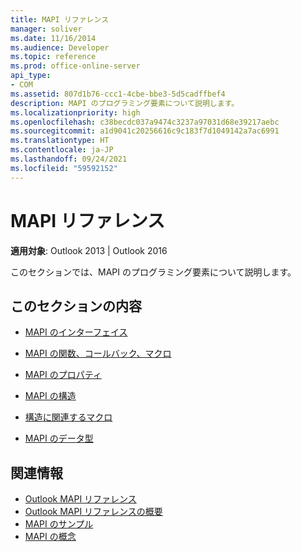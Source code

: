 ```yaml
---
title: MAPI リファレンス
manager: soliver
ms.date: 11/16/2014
ms.audience: Developer
ms.topic: reference
ms.prod: office-online-server
api_type:
- COM
ms.assetid: 807d1b76-ccc1-4cbe-bbe3-5d5cadffbef4
description: MAPI のプログラミング要素について説明します。
ms.localizationpriority: high
ms.openlocfilehash: c38becdc037a9474c3237a97031d68e39217aebc
ms.sourcegitcommit: a1d9041c20256616c9c183f7d1049142a7ac6991
ms.translationtype: HT
ms.contentlocale: ja-JP
ms.lasthandoff: 09/24/2021
ms.locfileid: "59592152"
---
```

# <a name="mapi-reference"></a>MAPI リファレンス
 
**適用対象**: Outlook 2013 | Outlook 2016 
  
このセクションでは、MAPI のプログラミング要素について説明します。
  
## <a name="in-this-section"></a>このセクションの内容

- [MAPI のインターフェイス](mapi-interfaces.md)
    
- [MAPI の関数、コールバック、マクロ](mapi-functions-callbacks-and-macros.md)
    
- [MAPI のプロパティ](mapi-properties.md)
    
- [MAPI の構造](mapi-structures.md)
    
- [構造に関連するマクロ](macros-related-to-structures.md)
    
- [MAPI のデータ型](mapi-data-types.md)
    
## <a name="related-sections"></a>関連情報

- [Outlook MAPI リファレンス](outlook-mapi-reference.md) 
- [Outlook MAPI リファレンスの概要](getting-started-with-the-outlook-mapi-reference.md)
- [MAPI のサンプル](mapi-samples.md)
- [MAPI の概念](mapi-concepts.md)
  

